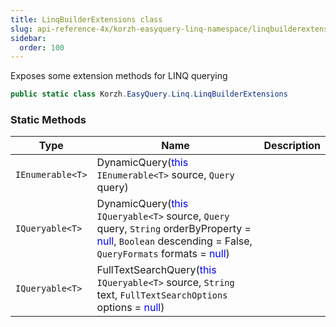 ```yaml
---
title: LinqBuilderExtensions class
slug: api-reference-4x/korzh-easyquery-linq-namespace/linqbuilderextensions-class
sidebar:
  order: 100
---
```


Exposes some extension methods for LINQ querying
```csharp
public static class Korzh.EasyQuery.Linq.LinqBuilderExtensions

```

### Static Methods

| Type | Name | Description | 
| --- | --- | --- | 
| `IEnumerable<T>` | DynamicQuery(<span style='color: blue'>this</span> `IEnumerable<T>` source, `Query` query) |  | 
| `IQueryable<T>` | DynamicQuery(<span style='color: blue'>this</span> `IQueryable<T>` source, `Query` query, `String` orderByProperty = <span style='color: blue'>null</span>, `Boolean` descending = False, `QueryFormats` formats = <span style='color: blue'>null</span>) |  | 
| `IQueryable<T>` | FullTextSearchQuery(<span style='color: blue'>this</span> `IQueryable<T>` source, `String` text, `FullTextSearchOptions` options = <span style='color: blue'>null</span>) |  |
